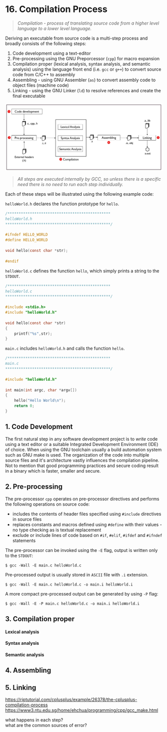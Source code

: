 # 16. Compilation Process

> *Compilation - process of translating source code from a higher level language to a lower level language.*

Deriving an executable from source code is a multi-step process and broadly consists of the following steps:

1. Code development using a text-editor
2. Pre-processing using the GNU Preporcessor (``cpp``) for macro expansion
3. Compilation proper (lexical analysis, syntax analysis, and semantic analysis) using the language front end (i.e. ``gcc`` or ``g++``) to convert source code from C/C++ to assembly
4. Assembling - using GNU Assembler (``as``) to convert assembly code to object files (machine code)
5. Linking - using the GNU Linker (``ld``) to resolve references and create the final executable

![compilation-process](/assets/compilation.jpg)

> *All steps are executed internally by GCC, so unless there is a specific need there is no need to run each step individually.*

Each of these steps will be illustrated using the following example code:

```helloWorld.h``` declares the function prototype for ```hello```.

```C
/**********************************************
helloWorld.h
***********************************************/

#ifndef HELLO_WORLD
#define HELLO_WORLD

void hello(const char *str);

#endif
```

```helloWorld.c``` defines the function ```hello```, which simply prints a string to the ```STDOUT```.

```C
/**********************************************
helloWorld.c
***********************************************/

#include <stdio.h>
#include "helloWorld.h"

void hello(const char *str)
{
    printf("%s",str);
}

```

```main.c``` includes ```helloWorld.h``` and calls the function ```hello```.

```C
/**********************************************
main.c
***********************************************/

#include "helloWorld.h"

int main(int argc, char *argv[])
{
    hello("Hello World\n");
    return 0;
}
```

## 1. Code Development
The first natural step in any software development project is to *write* code using a text editor or a suitable Integrated Development Environment (IDE) of choice. When using the GNU toolchain usually a build automation system such as GNU make is used. The organization of the code into multiple source files and it's architecture vastly influences the compilation pipeline. Not to mention that good programming practices and secure coding result in a binary which is faster, smaller and secure. 

## 2. Pre-processing
The pre-processor ``cpp`` operates on pre-processor directives and performs the following operations on source code:
* includes the contents of header files specified using ``#include`` directives in source files
* replaces constants and macros defined using ``#define`` with their values - no type checking as is textual replacement
* exclude or include lines of code based on ``#if``, ``#elif``, ``#ifdef`` and ``#ifndef`` statements

The pre-processor can be invoked using the ``-E`` flag, output is written only to the ``STDOUT``:

```Shell
$ gcc -Wall -E main.c helloWorld.c
```

Pre-processed output is usually stored in ``ASCII`` file with ``.i`` extension. 

```Shell
$ gcc -Wall -E main.c helloWorld.c -o main.i helloWorld.i
```

A more compact pre-processed output can be generated by using ``-P`` flag:

```Shell
$ gcc -Wall -E -P main.c helloWorld.c -o main.i helloWorld.i
```

## 3. Compilation proper
#### Lexical analysis
#### Syntax analysis
#### Semantic analysis
## 4. Assembling
## 5. Linking


https://riptutorial.com/cplusplus/example/26378/the-cplusplus-compilation-process  
https://www3.ntu.edu.sg/home/ehchua/programming/cpp/gcc_make.html  

what happens in each step?  
what are the common sources of error?
